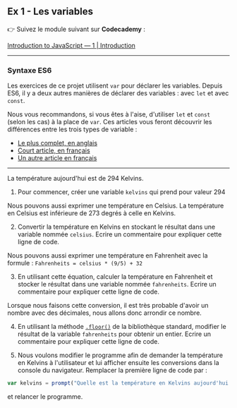 ## Ex 1 - Les variables

👉 Suivez le module suivant sur **Codecademy** :

[Introduction to JavaScript — 1 | Introduction](https://www.codecademy.com/learn/introduction-to-javascript/modules/learn-javascript-introduction)

---

### Syntaxe ES6

Les exercices de ce projet utilisent `var` pour déclarer les variables. Depuis ES6, il y a deux autres manières de déclarer des variables : avec `let` et avec `const`.

Nous vous recommandons, si vous êtes à l'aise, d'utiliser `let` et `const` (selon les cas) à la place de `var`. Ces articles vous feront découvrir les différences entre les trois types de variable :

- [Le plus complet, en anglais](https://www.freecodecamp.org/news/var-let-and-const-whats-the-difference/)
- [Court article, en français](https://putaindecode.io/articles/es6-es2015-la-declaration-de-variables-avec-const-let-et-var/)
- [Un autre article en français](https://blog.freelancerepublik.com/tuto-javascript-var-let-const/)

---

La température aujourd'hui est de 294 Kelvins.

1. Pour commencer, créer une variable `kelvins` qui prend pour valeur 294

Nous pouvons aussi exprimer une température en Celsius. La température en Celsius est inférieure de 273 degrés à celle en Kelvins.

2. Convertir la température en Kelvins en stockant le résultat dans une variable nommée `celsius`.
   Ecrire un commentaire pour expliquer cette ligne de code.

Nous pouvons aussi exprimer une température en Fahrenheit avec la formule :
`Fahrenheits = celsius * (9/5) + 32`

3. En utilisant cette équation, calculer la température en Fahrenheit et stocker le résultat dans une variable nommée `fahrenheits`. Ecrire un commentaire pour expliquer cette ligne de code.

Lorsque nous faisons cette conversion, il est très probable d'avoir un nombre avec des décimales, nous allons donc arrondir ce nombre.

4. En utilisant la méthode [`.floor()`](https://developer.mozilla.org/fr/docs/Web/JavaScript/Reference/Objets_globaux/Math/floor) de la bibliothèque standard, modifier le résultat de la variable `fahrenheits` pour obtenir un entier. Ecrire un commentaire pour expliquer cette ligne de code.

5. Nous voulons modifier le programme afin de demander la température en Kelvins à l'utilisateur et lui afficher ensuite les conversions dans la console du navigateur.
   Remplacer la première ligne de code par :

```js
var kelvins = prompt("Quelle est la température en Kelvins aujourd'hui ?");
```

et relancer le programme.
